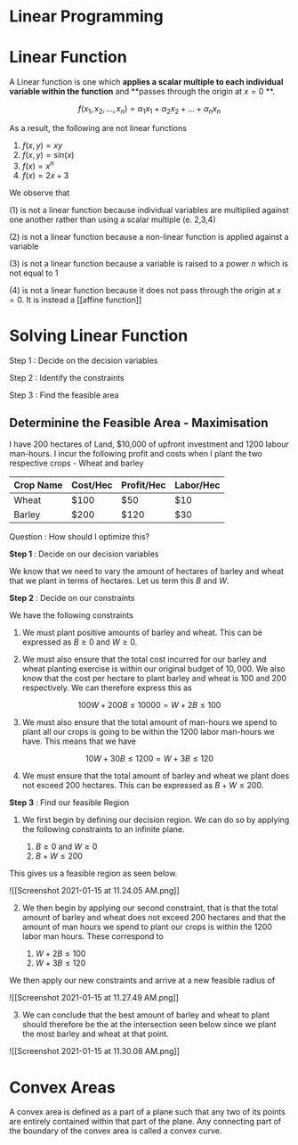 # Linear Programming

# Linear Function

A Linear function is one which **applies a scalar multiple to each individual variable within the function** and **passes through the origin at $x=0$ **.

$$
f(x_1,x_2,\dots,x_n) = \alpha_1 x_1 + \alpha_2 x_2 + \dots + \alpha_n x_n
$$

As a result, the following are not linear functions

1. $f(x,y) = xy$
2. $f(x,y) =sin(x)$
3. $f(x) = x^n$
4. $f(x) = 2x+3$

We observe that

(1) is not a linear function because individual variables are multiplied against one another rather than using a scalar multiple (e. 2,3,4)

(2) is not a linear function because a non-linear function is applied against a variable

(3) is not a linear function because a variable is raised to a power $n$ which is not equal to $1$

(4) is not a linear function because it does not pass through the origin at $x=0$. It is instead a [[affine function]]

# Solving Linear Function

Step 1 : Decide on the decision variables

Step 2 : Identify the constraints

Step 3 : Find the feasible area

## Determinine the Feasible Area - Maximisation

I have 200 hectares of Land, $10,000 of upfront investment and 1200 labour man-hours. I incur the following profit and costs when I plant the two respective crops - Wheat and barley

| Crop Name | Cost/Hec | Profit/Hec | Labor/Hec |
| --------- | -------- | ---------- | --------- |
| Wheat     | $100     | $50        | $10       |
| Barley    | $200     | $120       | $30       |

Question : How should I optimize this?

**Step 1** : Decide on our decision variables

We know that we need to vary the amount of hectares of barley and wheat that we plant in terms of hectares. Let us term this $B$ and $W$.

**Step 2** : Decide on our constraints

We have the following constraints

1. We must plant positive amounts of barley and wheat. This can be expressed as $B\geq 0$ and $W \geq 0$.

2. We must also ensure that the total cost incurred for our barley and wheat planting exercise is within our original budget of $10,000$. We also know that the cost per hectare to plant barley and wheat is $100$ and $200$ respectively. We can therefore express this as

$$
100W + 200 B \leq 10000 = W + 2B \leq 100
$$

3. We must also ensure that the total amount of man-hours we spend to plant all our crops is going to be within the 1200 labor man-hours we have. This means that we have

$$
10W + 30B \leq 1200 = W+3B \leq 120
$$

4. We must ensure that the total amount of barley and wheat we plant does not exceed $200$ hectares. This can be expressed as $B+W\leq200$.

**Step 3** : Find our feasible Region

1. We first begin by defining our decision region. We can do so by applying the following constraints to an infinite plane.

   1. $B\geq 0$ and $W \geq 0$
   2. $B+W\leq200$

This gives us a feasible region as seen below.

![[Screenshot 2021-01-15 at 11.24.05 AM.png]]

2. We then begin by applying our second constraint, that is that the total amount of barley and wheat does not exceed 200 hectares and that the amount of man hours we spend to plant our crops is within the 1200 labor man hours. These correspond to

   1. $W + 2B \leq 100$
   2. $W+3B \leq 120$

We then apply our new constraints and arrive at a new feasible radius of

![[Screenshot 2021-01-15 at 11.27.49 AM.png]]

3. We can conclude that the best amount of barley and wheat to plant should therefore be the at the intersection seen below since we plant the most barley and wheat at that point.

![[Screenshot 2021-01-15 at 11.30.08 AM.png]]

# Convex Areas

A convex area is defined as a part of a plane such that any two of its points are entirely contained within that part of the plane. Any connecting part of the boundary of the convex area is called a convex curve.

